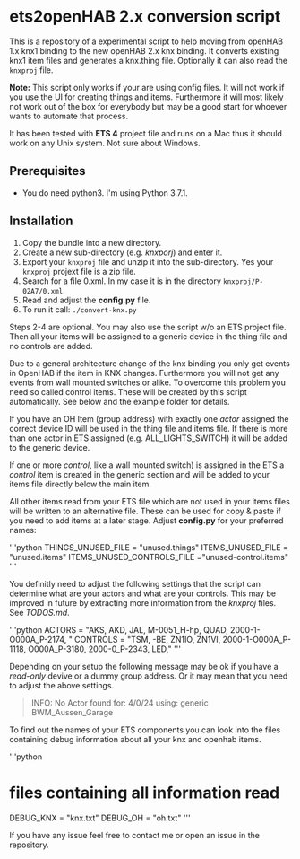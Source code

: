 # ets2openHAB 2.x conversion script

This is a repository of a experimental script to help moving from openHAB 1.x knx1 binding to the new openHAB 2.x knx
binding.  It converts existing knx1 item files and generates a knx.thing file.  Optionally it can also read the
`knxproj` file.

**Note:** This script only works if your are using config files.  It will not work if you use the UI for creating things
and items.  Furthermore it will most likely not work out of the box for everybody but may be a good start for whoever
wants to automate that process.

It has been tested with **ETS 4** project file and runs on a Mac thus it should work on any Unix system.  Not sure about
Windows.

## Prerequisites

- You do need python3.
  I'm using Python 3.7.1.

## Installation

1. Copy the bundle into a new directory.
2. Create a new sub-directory (e.g. *knxporj*) and enter it.
3. Export your `knxproj` file and unzip it into the sub-directory.
   Yes your `knxproj` projext file is a zip file.
4. Search for a file  0.xml.
   In my case it is in the directory `knxproj/P-02A7/0.xml`.
5. Read and adjust the **config.py** file.
6. To run it call: `./convert-knx.py`

Steps 2-4 are optional.  You may also use the script w/o an ETS project file.  Then all your items will be assigned to a
generic device in the thing file and no controls are added.

Due to a general architecture change of the knx binding you only get events in OpenHAB if the item in KNX changes.
Furthermore you will not get any events from wall mounted switches or alike.  To overcome this problem you need so
called control items.  These will be created by this script automatically.  See below and the example folder for
details.

If you have an OH Item (group address) with exactly one *actor* assigned the correct device ID will be used in the thing
file and items file.  If there is more than one actor in ETS assigned (e.g. ALL_LIGHTS_SWITCH) it will be added to the
generic device.

If one or more *control*, like a wall mounted switch) is assigned in the ETS a *control* item is created in the generic
section and will be added to your items file directly below the main item.

All other items read from your ETS file which are not used in your items files will be written to an alternative file.
These can be used for copy & paste if you need to add items at a later stage.  Adjust **config.py** for your preferred
names:

'''python
THINGS_UNUSED_FILE = "unused.things"
ITEMS_UNUSED_FILE = "unused.items"
ITEMS_UNUSED_CONTROLS_FILE ="unused-control.items"
'''

You definitly need to adjust the following settings that the script can determine what are your actors and what are your
controls.  This may be improved in future by extracting more information from the *knxproj* files.  See *TODOS.md*.

'''python
ACTORS = "AKS, AKD, JAL, M-0051_H-hp, QUAD, 2000-1-O000A_P-2174, "
CONTROLS = "TSM, -BE, ZN1IO, ZN1VI, 2000-1-O000A_P-1118, O000A_P-3180, 2000-0_P-2343, LED,"
'''

Depending on your setup the following message may be ok if you have a *read-only* devive or a dummy group address.  Or
it may mean that you need to adjust the above settings.

> INFO: No Actor found for: 4/0/24   	using: generic	BWM_Aussen_Garage

To find out the names of your ETS components you can look into the files containing debug information about all your knx
and openhab items.

'''python
# files containing all information read
DEBUG_KNX = "knx.txt"
DEBUG_OH = "oh.txt"
'''

If you have any issue feel free to contact me or open an issue in the repository.
